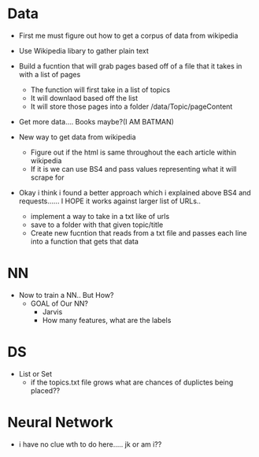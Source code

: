 

# Data
- First me must figure out how to get a corpus of data from wikipedia
- Use Wikipedia libary to gather plain text
- Build a fucntion that will grab pages based off of a file that it takes in with a list of pages
  - The function will first take in a list of topics
  - It will downlaod based off the list
  - It will store those pages into a folder /data/Topic/pageContent

- Get more data.... Books maybe?(I AM BATMAN)

- New way to get data from wikipedia
  - Figure out if the html is same throughout the each article within wikipedia
  - If it is we can use BS4 and pass values representing what it will scrape for
- Okay i think i found a better approach which i explained above BS4 and requests...... I HOPE it works against larger list of URLs..
  - implement a way to take in a txt like of urls
  - save to a folder with that given topic/title
  - Create new fucntion that reads from a txt file and passes each line into a function that gets that data


# NN
- Now to train a NN.. But How? 
  - GOAL of Our NN?
    - Jarvis
    - How many features, what are the labels




# DS
- List or Set
  - if the topics.txt file grows what are chances of duplictes being placed??


# Neural Network
- i have no clue wth to do here..... jk or am i?? 
